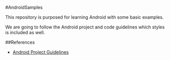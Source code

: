 #AndroidSamples

This repository is purposed for learning Android with some basic examples.

We are going to follow the Android project and code guidelines which styles is included as well.

##References

- [Android Project Guidelines](https://github.com/ribot/android-guidelines/blob/master/project_and_code_guidelines.md)
